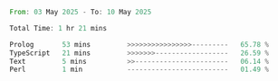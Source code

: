 <!--START_SECTION:waka-->

```rust
From: 03 May 2025 - To: 10 May 2025

Total Time: 1 hr 21 mins

Prolog       53 mins         >>>>>>>>>>>>>>>>---------   65.78 %
TypeScript   21 mins         >>>>>>>------------------   26.59 %
Text         5 mins          >>-----------------------   06.14 %
Perl         1 min           -------------------------   01.49 %
```

<!--END_SECTION:waka-->

